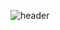![header](https://capsule-render.vercel.app/api?type=waving&color=auto&height=300&section=header&text=undoubtedly%20&fontSize=90&animation=fadeIn&fontAlignY=38&desc=Decorate%20GitHub%20Profile%20or%20any%20Repo%20like%20me!&descAlignY=51&descAlign=62)
